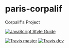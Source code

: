 # paris-corpalif
Corpalif's Project

[![JavaScript Style Guide](https://img.shields.io/badge/code_style-standard-brightgreen.svg)](https://standardjs.com)

[![Travis master](https://img.shields.io/travis/WildCodeSchool/paris-0218-corpalif-server.svg)](https://travis-ci.org/WildCodeSchool/paris-0218-corpalif-server)
[![Travis dev](https://img.shields.io/travis/WildCodeSchool/paris-0218-corpalif-server/dev.svg)](https://travis-ci.org/WildCodeSchool/paris-0218-corpalif-server/branches)


